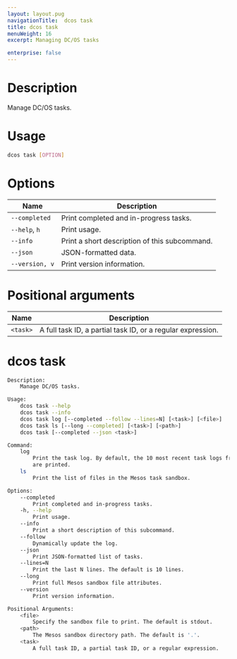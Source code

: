 ```yaml
---
layout: layout.pug
navigationTitle:  dcos task
title: dcos task
menuWeight: 16
excerpt: Managing DC/OS tasks

enterprise: false
---
```


# Description

Manage DC/OS tasks.

# Usage

```bash
dcos task [OPTION]
```

# Options

| Name |  Description |
|---------|-------------|
| `--completed`   |  Print completed and in-progress tasks. |
| `--help`, `h`   |    Print usage. |
| `--info`   |   Print a short description of this subcommand. |
| `--json`   |   JSON-formatted data. |
| `--version, v`   | Print version information. |

# Positional arguments

| Name |  Description |
|---------|-------------|
| `<task>`   |   A full task ID, a partial task ID, or a regular expression. |

# dcos task

```bash
Description:
    Manage DC/OS tasks.

Usage:
    dcos task --help
    dcos task --info
    dcos task log [--completed --follow --lines=N] [<task>] [<file>]
    dcos task ls [--long --completed] [<task>] [<path>]
    dcos task [--completed --json <task>]

Command:
    log
        Print the task log. By default, the 10 most recent task logs from stdout
        are printed.
    ls
        Print the list of files in the Mesos task sandbox.

Options:
    --completed
        Print completed and in-progress tasks.
    -h, --help
        Print usage.
    --info
        Print a short description of this subcommand.
    --follow
        Dynamically update the log.
    --json
        Print JSON-formatted list of tasks.
    --lines=N
        Print the last N lines. The default is 10 lines.
    --long
        Print full Mesos sandbox file attributes.
    --version
        Print version information.

Positional Arguments:
    <file>
        Specify the sandbox file to print. The default is stdout.
    <path>
        The Mesos sandbox directory path. The default is '.'.
    <task>
        A full task ID, a partial task ID, or a regular expression.
```
